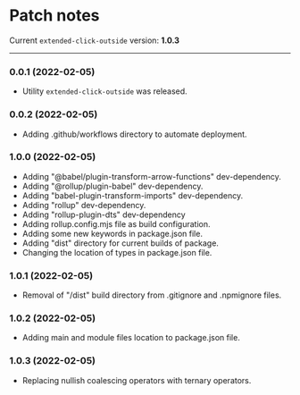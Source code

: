 # Patch notes

Current `extended-click-outside` version: **1.0.3**

***

### 0.0.1 (2022-02-05)

* Utility `extended-click-outside` was released.

### 0.0.2 (2022-02-05)

* Adding .github/workflows directory to automate deployment.

### 1.0.0 (2022-02-05)

* Adding "@babel/plugin-transform-arrow-functions" dev-dependency.
* Adding "@rollup/plugin-babel" dev-dependency.
* Adding "babel-plugin-transform-imports" dev-dependency.
* Adding "rollup" dev-dependency.
* Adding "rollup-plugin-dts" dev-dependency
* Adding rollup.config.mjs file as build configuration.
* Adding some new keywords in package.json file.
* Adding "dist" directory for current builds of package.
* Сhanging the location of types in package.json file.

### 1.0.1 (2022-02-05)

* Removal of "/dist" build directory from .gitignore and .npmignore files.

### 1.0.2 (2022-02-05)

* Adding main and module files location to package.json file.

### 1.0.3 (2022-02-05)

* Replacing nullish coalescing operators with ternary operators.